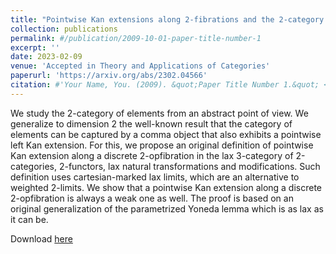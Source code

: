 ```yaml
---
title: "Pointwise Kan extensions along 2-fibrations and the 2-category of elements"
collection: publications
permalink: #/publication/2009-10-01-paper-title-number-1
excerpt: ''
date: 2023-02-09
venue: 'Accepted in Theory and Applications of Categories'
paperurl: 'https://arxiv.org/abs/2302.04566'
citation: #'Your Name, You. (2009). &quot;Paper Title Number 1.&quot; <i>Journal 1</i>. 1(1).'
---
```

We study the 2-category of elements from an abstract point of view. We generalize to dimension 2 the well-known result that the category of elements can be captured by a comma object that also exhibits a pointwise left Kan extension. For this, we propose an original definition of pointwise Kan extension along a discrete 2-opfibration in the lax 3-category of 2-categories, 2-functors, lax natural transformations and modifications. Such definition uses cartesian-marked lax limits, which are an alternative to weighted 2-limits. We show that a pointwise Kan extension along a discrete 2-opfibration is always a weak one as well. The proof is based on an original generalization of the parametrized Yoneda lemma which is as lax as it can be.

Download [here](https://arxiv.org/abs/2302.04566)
